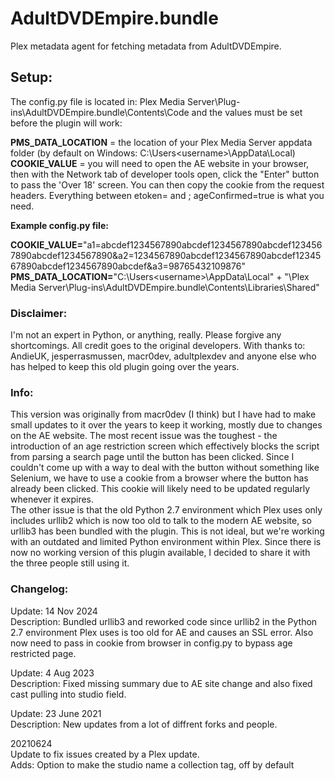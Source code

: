 # AdultDVDEmpire.bundle

Plex metadata agent for fetching metadata from AdultDVDEmpire.

## Setup:

The config.py file is located in: Plex Media Server\Plug-ins\AdultDVDEmpire.bundle\Contents\Code and the values must be set before the plugin will work:

**PMS_DATA_LOCATION** = the location of your Plex Media Server appdata folder (by default on Windows: C:\Users\<username>\AppData\Local)  
**COOKIE_VALUE** = you will need to open the AE website in your browser, then with the Network tab of developer tools open, click the "Enter" button to pass the 'Over 18' screen. You can then copy the cookie from the request headers. Everything between etoken= and ; ageConfirmed=true is what you need. 

**Example config.py file:**

**COOKIE_VALUE=**"a1=abcdef1234567890abcdef1234567890abcdef1234567890abcdef1234567890&a2=1234567890abcdef1234567890abcdef1234567890abcdef1234567890abcdef&a3=98765432109876"  
**PMS_DATA_LOCATION=**"C:\Users\<username>\AppData\Local" + "\Plex Media Server\Plug-ins\AdultDVDEmpire.bundle\Contents\Libraries\Shared"

###  Disclaimer:

I'm not an expert in Python, or anything, really. Please forgive any shortcomings. All credit goes to the original developers. With thanks to: AndieUK, jesperrasmussen, macr0dev, adultplexdev and anyone else who has helped to keep this old plugin going over the years. 

### Info:

This version was originally from macr0dev (I think) but I have had to make small updates to it over the years to keep it working, mostly due to changes on the AE website. The most recent issue was the toughest - the introduction of an age restriction screen which effectively blocks the script from parsing a search page until the button has been clicked. Since I couldn't come up with a way to deal with the button without something like Selenium, we have to use a cookie from a browser where the button has already been clicked. This cookie will likely need to be updated regularly whenever it expires.  
The other issue is that the old Python 2.7 environment which Plex uses only includes urllib2 which is now too old to talk to the modern AE website, so urllib3 has been bundled with the plugin. This is not ideal, but we're working with an outdated and limited Python environment within Plex. Since there is now no working version of this plugin available, I decided to share it with the three people still using it.

### Changelog:

Update: 14 Nov 2024  
Description: Bundled urllib3 and reworked code since urllib2 in the Python 2.7 environment Plex uses is too old for AE and causes an SSL error. Also now need to pass in cookie from browser in config.py to bypass age restricted page.

Update: 4 Aug 2023  
Description: Fixed missing summary due to AE site change and also fixed cast pulling into studio field.

Update: 23 June 2021  
Description: New updates from a lot of diffrent forks and people.

20210624  
Update to fix issues created by a Plex update.  
Adds:
Option to make the studio name a collection tag, off by default
